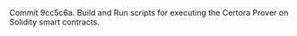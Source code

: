 Commit 9cc5c6a.                    Build and Run scripts for executing the Certora Prover on Solidity smart contracts.